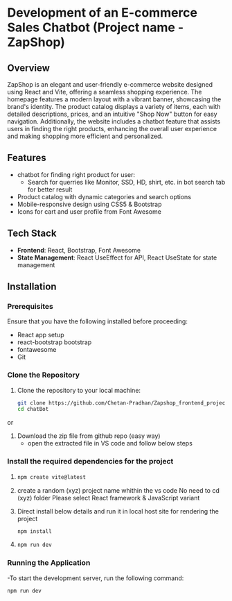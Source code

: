 # Development of an E-commerce Sales Chatbot (Project name - ZapShop)

## Overview

ZapShop is an elegant and user-friendly e-commerce website designed using React and Vite, offering a seamless shopping experience. The homepage features a modern layout with a vibrant banner, showcasing the brand's identity. The product catalog displays a variety of items, each with detailed descriptions, prices, and an intuitive "Shop Now" button for easy navigation. Additionally, the website includes a chatbot feature that assists users in finding the right products, enhancing the overall user experience and making shopping more efficient and personalized.

## Features

- chatbot for finding right product for user:
  - Search for querries like Monitor, SSD, HD, shirt, etc. in bot search tab for better result
- Product catalog with dynamic categories and search options
- Mobile-responsive design using CSS5 & Bootstrap
- Icons for cart and user profile from Font Awesome

## Tech Stack

- **Frontend**: React, Bootstrap, Font Awesome
- **State Management**: React UseEffect for API, React UseState for state management

## Installation

### Prerequisites

Ensure that you have the following installed before proceeding:

- React app setup
- react-bootstrap bootstrap
- fontawesome
- Git

### Clone the Repository

1. Clone the repository to your local machine:

   ```bash
   git clone https://github.com/Chetan-Pradhan/Zapshop_frontend_project.git
   cd chatBot
   ```
or

1. Download the zip file from github repo (easy way)
   - open the extracted file in VS code and follow below steps

### Install the required dependencies for the project

1. ```bash
   npm create vite@latest
   ```
2. 
   create a random (xyz) project name whithin the vs code
   No need to cd (xyz) folder
   Please select React framework & JavaScript variant
   
4. Direct install below details and run it in local host site for rendering the project
   ```bash
   npm install
   ```
6. ```bash
   npm run dev
   ```

### Running the Application

-To start the development server, run the following command:

```bash
npm run dev
```
